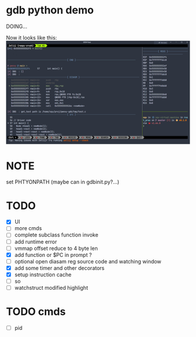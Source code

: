 # gdb python demo
DOING...

Now it looks like this:
![effect](./attachments/effect.png)

# NOTE
set PHTYONPATH (maybe can in gdbinit.py?...)

# TODO
- [x] UI
- [ ] more cmds
- [ ] complete subclass function invoke
- [ ] add runtime error
- [ ] vmmap offset reduce to 4 byte len
- [x] add function or $PC in prompt ?
- [ ] optional open diasam reg source code and watching window
- [x] add some timer and other decorators
- [x] setup instruction cache
- [ ] so
- [ ] watchstruct modified highlight
# TODO cmds
- [ ] pid
